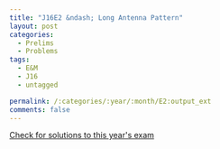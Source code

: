 ```yaml
---
title: "J16E2 &ndash; Long Antenna Pattern"
layout: post
categories:
  - Prelims
  - Problems
tags:
  - E&M
  - J16
  - untagged

permalink: /:categories/:year/:month/E2:output_ext
comments: false
---
```

<object data="2016J2E.pdf" type="application/pdf" width="100%" height="500"></object>
<div class="message"><a href='https://princetonprelim.com/prelim/36/'>Check for solutions to this year's exam</a></div>